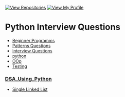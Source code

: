 
[![View Repositories](https://img.shields.io/badge/View-My_Repositories-blue?logo=GitHub)](https://github.com/yaswanthteja?tab=repositories)
[![View My Profile](https://img.shields.io/badge/View-My_Profile-green?logo=GitHub)](https://github.com/yaswanthteja)

# Python Interview Questions




- [Beginner Programms](https://github.com/yaswanthteja/Python-Interview-Questions/tree/main/Beginner_Programs)
- [Patterns Questions](https://github.com/yaswanthteja/Python-Interview-Questions/blob/main/Patterns.md)
- [Interview Questions](https://github.com/yaswanthteja/Python-Interview-Questions/blob/main/Interview_Questions.md) 
- [python](https://github.com/yaswanthteja/Python-Interview-Questions/blob/main/Interview_Questions_1.md)
- [OOp](https://github.com/yaswanthteja/Python-Interview-Questions/blob/main/OOP.md)
-  [Testing](https://github.com/yaswanthteja/Python-Interview-Questions/blob/main/Testing/Readme.md)
###  [DSA_Using_Python](https://github.com/yaswanthteja/Python-Interview-Questions/blob/main/DSA_Using_Python.md)

- [Single Linked List](https://github.com/yaswanthteja/Python-Interview-Questions/tree/main/DSA/Single_Linkedlist)


